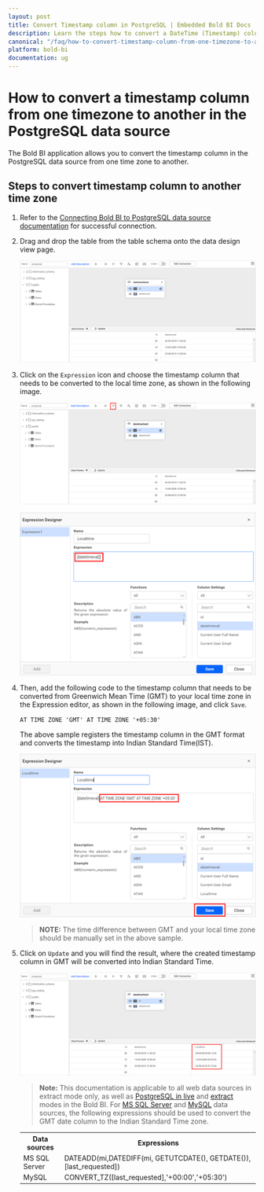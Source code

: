 ```yaml
---
layout: post
title: Convert Timestamp column in PostgreSQL | Embedded Bold BI Docs
description: Learn the steps how to convert a DateTime (Timestamp) column from one time zone to another in the PostgreSQL data source using Embedded Bold BI's Web designer.
canonical: "/faq/how-to-convert-timestamp-column-from-one-timezone-to-another-in-the-postgresql-datasource/"
platform: bold-bi
documentation: ug
---
```


# How to convert a timestamp column from one timezone to another in the PostgreSQL data source

The Bold BI application allows you to convert the timestamp column in the PostgreSQL data source from one time zone to another.

## Steps to convert timestamp column to another time zone

1.	Refer to the [Connecting Bold BI to PostgreSQL data source documentation](/working-with-data-sources/data-connectors/postgresql/) for successful connection.

2.	Drag and drop the table from the table schema onto the data design view page.

    ![Drag table](/static/assets/faq/images/drag-timestamp-table.png)

3.	Click on the `Expression` icon and choose the timestamp column that needs to be converted to the local time zone, as shown in the following image.

    ![Expression icon](/static/assets/faq/images/expression-icon.png)
	
	![Datetime column](/static/assets/faq/images/timestamp-column.png)

4.	Then, add the following code to the timestamp column that needs to be converted from Greenwich Mean Time (GMT) to your local time zone in the Expression editor, as shown in the following image, and click `Save`.

        AT TIME ZONE 'GMT' AT TIME ZONE '+05:30'
	  
	The above sample registers the timestamp column in the GMT format and converts the timestamp into Indian Standard Time(IST).
	
	![Create Expression](/static/assets/faq/images/timezone-expression.png)
	
	>**NOTE:** The time difference between GMT and your local time zone should be manually set in the above sample.
	
5.	Click on `Update` and you will find the result, where the created timestamp column in GMT will be converted into Indian Standard Time.

    ![Result preview](/static/assets/faq/images/converted-timezone.png)

    >**Note:**  This documentation is applicable to all web data sources in extract mode only, as well as [PostgreSQL in live](/working-with-data-sources/data-connectors/postgresql/#live-mode-connection) and [extract](/working-with-data-sources/data-connectors/postgresql/#extract-mode-connection) modes in the Bold BI. For [MS SQL Server](/working-with-data-sources/data-connectors/sql-data-source/) and [MySQL](/working-with-data-sources/data-connectors/mysql/) data sources, the following expressions should be used to convert the GMT date column to the Indian Standard Time zone.
	
	<table>
	<tr>
	<th style="text-align:center">
	Data sources
    </th>
	<th style="text-align:center">
	Expressions
	</th>
	</tr>
	<tr>
	<td>
	MS SQL Server
    </td>
	<td>
	DATEADD(mi,DATEDIFF(mi, GETUTCDATE(), GETDATE()),[last_requested])
	</td>
	</tr>
	<tr>
	<td>
	MySQL
    </td>
	<td>
	CONVERT_TZ([last_requested],'+00:00','+05:30')
	</td>
	</tr>
	</table>



